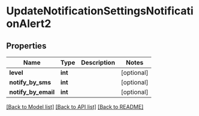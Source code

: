 # UpdateNotificationSettingsNotificationAlert2

## Properties
Name | Type | Description | Notes
------------ | ------------- | ------------- | -------------
**level** | **int** |  | [optional] 
**notify_by_sms** | **int** |  | [optional] 
**notify_by_email** | **int** |  | [optional] 

[[Back to Model list]](../README.md#documentation-for-models) [[Back to API list]](../README.md#documentation-for-api-endpoints) [[Back to README]](../README.md)

